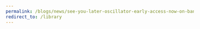 ```yaml
---
permalink: /blogs/news/see-you-later-oscillator-early-access-now-on-bandcamp
redirect_to: /library
---
```

